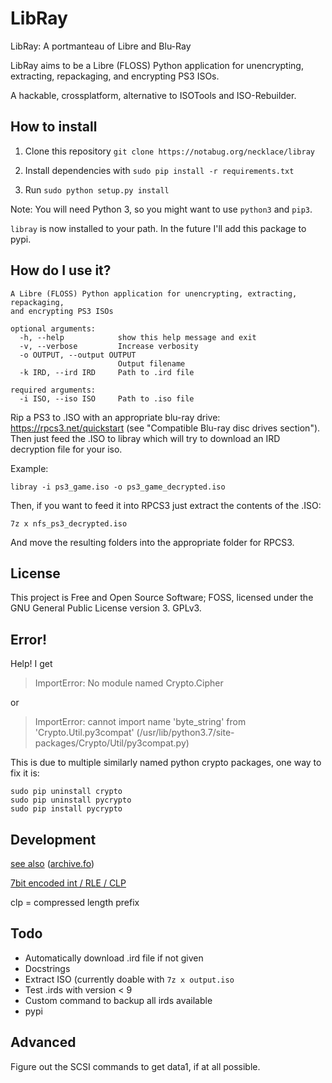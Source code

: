 # LibRay

LibRay: A portmanteau of Libre and Blu-Ray

LibRay aims to be a Libre (FLOSS) Python application for unencrypting, 
extracting, repackaging, and encrypting PS3 ISOs.

A hackable, crossplatform, alternative to ISOTools and ISO-Rebuilder.

## How to install

1. Clone this repository ```git clone https://notabug.org/necklace/libray```

2. Install dependencies with ```sudo pip install -r requirements.txt```

3. Run ```sudo python setup.py install```

Note: You will need Python 3, so you might want to use `python3` and `pip3`.

`libray` is now installed to your path. In the future I'll add this package to pypi.

## How do I use it?

```
A Libre (FLOSS) Python application for unencrypting, extracting, repackaging,
and encrypting PS3 ISOs

optional arguments:
  -h, --help            show this help message and exit
  -v, --verbose         Increase verbosity
  -o OUTPUT, --output OUTPUT
                        Output filename
  -k IRD, --ird IRD     Path to .ird file

required arguments:
  -i ISO, --iso ISO     Path to .iso file
```

Rip a PS3 to .ISO with an appropriate blu-ray drive: https://rpcs3.net/quickstart (see "Compatible Blu-ray disc drives section"). 
Then just feed the .ISO to libray which will try to download an IRD decryption file for your iso. 

Example:

```
libray -i ps3_game.iso -o ps3_game_decrypted.iso
```

Then, if you want to feed it into RPCS3 just extract the contents of the .ISO:

```
7z x nfs_ps3_decrypted.iso
```

And move the resulting folders into the appropriate folder for RPCS3.

## License

This project is Free and Open Source Software; FOSS, licensed under the GNU General Public License version 3. GPLv3.

## Error!

Help! I get 

> ImportError: No module named Crypto.Cipher

or

> ImportError: cannot import name 'byte_string' from 'Crypto.Util.py3compat' (/usr/lib/python3.7/site-packages/Crypto/Util/py3compat.py)

This is due to multiple similarly named python crypto packages, one way to fix it is:

```
sudo pip uninstall crypto
sudo pip uninstall pycrypto
sudo pip install pycrypto
```

## Development

[see also](http://www.psdevwiki.com/ps3/Bluray_disc#Encryption) ([archive.fo](https://archive.fo/hN1E6)) 

[7bit encoded int / RLE / CLP](https://github.com/Microsoft/referencesource/blob/master/mscorlib/system/io/binaryreader.cs#L582-L600)

clp = compressed length prefix

## Todo

- Automatically download .ird file if not given
- Docstrings
- Extract ISO (currently doable with `7z x output.iso`
- Test .irds with version < 9
- Custom command to backup all irds available
- pypi

## Advanced

Figure out the SCSI commands to get data1, if at all possible.


